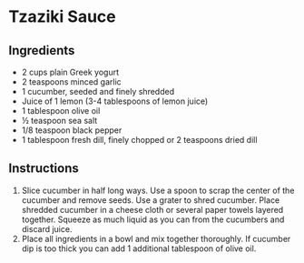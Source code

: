 # Tzaziki Sauce

## Ingredients

* 2 cups plain Greek yogurt
* 2 teaspoons minced garlic
* 1 cucumber, seeded and finely shredded
* Juice of 1 lemon (3-4 tablespoons of lemon juice)
* 1 tablespoon olive oil
* ½ teaspoon sea salt
* 1/8 teaspoon black pepper
* 1 tablespoon fresh dill, finely chopped or 2 teaspoons dried dill

## Instructions

1. Slice cucumber in half long ways. Use a spoon to scrap the center of the cucumber and remove seeds. Use a grater to shred cucumber. Place shredded cucumber in a cheese cloth or several paper towels layered together. Squeeze as much liquid as you can from the cucumbers and discard juice.
2. Place all ingredients in a bowl and mix together thoroughly. If cucumber dip is too thick you can add 1 additional tablespoon of olive oil.
